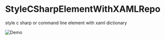 # StyleCSharpElementWithXAMLRepo
style c sharp or command line element with xaml dictionary

![Demo](/StylingRepo/Assets/to/demo.gif?raw=true "demo")

